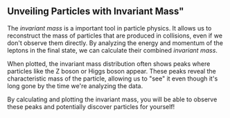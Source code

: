 ## Unveiling Particles with Invariant Mass"
The *invariant mass* is a important tool in particle physics. It allows us to reconstruct the mass of particles that are produced in collisions, even if we don't observe them directly. By analyzing the energy and momentum of the leptons in the final state, we can calculate their combined *invariant mass*.

When plotted, the invariant mass distribution often shows peaks where particles like the Z boson or Higgs boson appear. These peaks reveal the characteristic mass of the particle, allowing us to \"see\" it even though it's long gone by the time we're analyzing the data.

By calculating and plotting the invariant mass, you will be able to observe these peaks and potentially discover particles for yourself!

